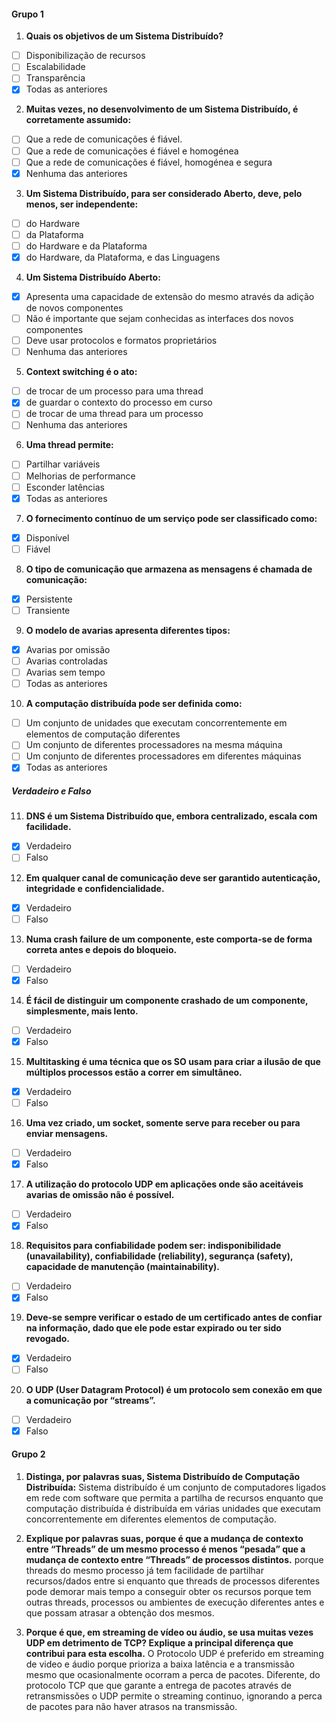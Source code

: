 #### Grupo 1

1. **Quais os objetivos de um Sistema Distribuído?**
- [ ] Disponibilização de recursos
- [ ] Escalabilidade
- [ ] Transparência 
- [x] Todas as anteriores
2. **Muitas vezes, no desenvolvimento de um Sistema Distribuído, é corretamente assumido:**
- [ ] Que a rede de comunicações é fiável.
- [ ] Que a rede de comunicações é fiável e homogénea
- [ ] Que a rede de comunicações é fiável, homogénea e segura
- [x] Nenhuma das anteriores
3. **Um Sistema Distribuído, para ser considerado Aberto, deve, pelo menos, ser independente:**
- [ ] do Hardware
- [ ] da Plataforma
- [ ] do Hardware e da Plataforma
- [x] do Hardware, da Plataforma, e das Linguagens
4. **Um Sistema Distribuído Aberto:**
- [x] Apresenta uma capacidade de extensão do mesmo através da adição de novos componentes
- [ ] Não é importante que sejam conhecidas as interfaces dos novos componentes
- [ ] Deve usar protocolos e formatos proprietários
- [ ] Nenhuma das anteriores
5. **Context switching é o ato:**
- [ ] de trocar de um processo para uma thread 
- [x] de guardar o contexto do processo em curso 
- [ ] de trocar de uma thread para um processo
- [ ] Nenhuma das anteriores
6. **Uma thread permite:**
- [ ] Partilhar variáveis
- [ ] Melhorias de performance 
- [ ] Esconder latências 
- [x] Todas as anteriores
7. **O fornecimento contínuo de um serviço pode ser classificado como:**
- [x] Disponível
- [ ] Fiável
8. **O tipo de comunicação que armazena as mensagens é chamada de comunicação:**
- [x] Persistente
- [ ] Transiente
9. **O modelo de avarias apresenta diferentes tipos:**
- [x] Avarias por omissão
- [ ] Avarias controladas
- [ ] Avarias sem tempo
- [ ] Todas as anteriores
10. **A computação distribuída pode ser definida como:**
- [ ] Um conjunto de unidades que executam concorrentemente em elementos de computação diferentes 
- [ ] Um conjunto de diferentes processadores na mesma máquina 
- [ ] Um conjunto de diferentes processadores em diferentes máquinas 
- [x] Todas as anteriores
##### Verdadeiro e Falso
11. **DNS é um Sistema Distribuído que, embora centralizado, escala com facilidade.**
- [x] Verdadeiro
- [ ] Falso
12. **Em qualquer canal de comunicação deve ser garantido autenticação, integridade e confidencialidade.**
- [x] Verdadeiro
- [ ] Falso
13. **Numa crash failure de um componente, este comporta-se de forma correta antes e depois do bloqueio.**
- [ ] Verdadeiro
- [x] Falso
14. **É fácil de distinguir um componente crashado de um componente, simplesmente, mais lento.**
- [ ] Verdadeiro
- [x] Falso
15. **Multitasking é uma técnica que os SO usam para criar a ilusão de que múltiplos processos estão a correr em simultâneo.**
- [x] Verdadeiro
- [ ] Falso
16. **Uma vez criado, um socket, somente serve para receber ou para enviar mensagens.**
- [ ] Verdadeiro
- [x] Falso
17. **A utilização do protocolo UDP em aplicações onde são aceitáveis avarias de omissão não é possível.**
- [ ] Verdadeiro
- [x] Falso
18. **Requisitos para confiabilidade podem ser: indisponibilidade (unavailability), confiabilidade (reliability), segurança (safety), capacidade de manutenção (maintainability).**
- [ ] Verdadeiro
- [x] Falso
19. **Deve-se sempre verificar o estado de um certificado antes de confiar na informação, dado que ele pode estar expirado ou ter sido revogado.**
- [x] Verdadeiro
- [ ] Falso
20. **O UDP (User Datagram Protocol) é um protocolo sem conexão em que a comunicação por “streams”.**
- [ ] Verdadeiro
- [x] Falso
#### Grupo 2
1. **Distinga, por palavras suas, Sistema Distribuído de Computação Distribuída:**
Sistema distribuído é um conjunto de computadores ligados em rede com software que permita a partilha de recursos enquanto que computação distribuída é distribuída em várias unidades que executam concorrentemente em diferentes elementos de computação.

2. **Explique por palavras suas, porque é que a mudança de contexto entre “Threads” de um mesmo processo é menos “pesada” que a mudança de contexto entre “Threads” de processos distintos.**
porque threads do mesmo processo já tem facilidade de partilhar recursos/dados entre si enquanto que threads de processos diferentes pode demorar mais tempo a conseguir obter os recursos porque tem outras threads, processos ou ambientes de execução diferentes antes e que possam atrasar a obtenção dos mesmos.

3. **Porque é que, em streaming de vídeo ou áudio, se usa muitas vezes UDP em detrimento de TCP? Explique a principal diferença que contribui para esta escolha.**
O Protocolo UDP é preferido em streaming de video e áudio porque prioriza a baixa latência e a transmissão mesmo que ocasionalmente ocorram a perca de pacotes. Diferente, do protocolo TCP que que garante a entrega de pacotes através de retransmissões o UDP permite o streaming continuo, ignorando a perca de pacotes para não haver atrasos na transmissão.
